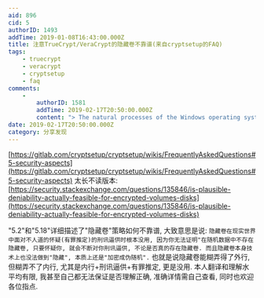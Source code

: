 ```yaml
---
aid: 896
cid: 5
authorID: 1493
addTime: 2019-01-08T16:43:00.000Z
title: 注意TrueCrypt/VeraCrypt的隐藏卷不靠谱(来自cryptsetup的FAQ)
tags:
    - truecrypt
    - veracrypt
    - cryptsetup
    - faq
comments:
    -
        authorID: 1581
        addTime: 2019-02-17T20:50:00.000Z
        content: "> The natural processes of the Windows operating system, as well as applications like Microsoft Word or Google Desktop, can leak significant information outside of the deniable volume. For example, lists of recently changed documents, audit logs of recent file actions, and data saved by application programs can all serve to in- hibit deniability. As our results suggest, any DFS will not only have to encrypt and hide data — as file systems like TrueCrypt do — but must also erase any traces of that data left by the operating system through normal operation.\n\n不要老是想要搞個大新聞，把 hidden volume 批判一番！說什麼已經欽定了，VeryCrypt 不靠譜。 豬隊友這種事兒，能怪 VeryCrypt \U0001F434？"
date: 2019-02-17T20:50:00.000Z
category: 分享发现
---
```


[https://gitlab.com/cryptsetup/cryptsetup/wikis/FrequentlyAskedQuestions#5-security-aspects](https://gitlab.com/cryptsetup/cryptsetup/wikis/FrequentlyAskedQuestions#5-security-aspects) 太长不读版本:[https://security.stackexchange.com/questions/135846/is-plausible-deniability-actually-feasible-for-encrypted-volumes-disks](https://security.stackexchange.com/questions/135846/is-plausible-deniability-actually-feasible-for-encrypted-volumes-disks)

"5.2"和"5.18"详细描述了"隐藏卷"策略如何不靠谱, 大致意思是说: `隐藏卷在现实世界中面对不人道的怀疑(有罪推定)的刑讯逼供时根本没用, 因为你无法证明"在随机数据中不存在隐藏卷, 只要怀疑你, 就会不断对你刑讯逼供, 不论是否真的存在隐藏卷. 而且隐藏卷本身技术上也没法做到"隐藏", 本质上还是"加密成伪随机".` 也就是说隐藏卷能糊弄得了外行, 但糊弄不了内行, 尤其是内行+刑讯逼供+有罪推定, 更是没用. 本人翻译和理解水平均有限, 我甚至自己都无法保证是否理解正确, 准确详情需自己查看, 同时也欢迎各位指点.
